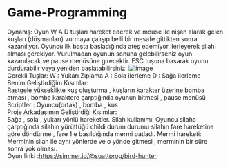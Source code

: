 # Game-Programming
Oynanış:
  Oyun W A D tuşları hareket ederek ve mouse ile nişan alarak gelen kuşları (düşmanları) vurmaya çalışıp belli bir mesafe gittikten sonra kazanılıyor.
  Oyuncu ilk başta başladığında ateş edemiyor ilerleyerek silahı alması gerekiyor. Vurulmadan oyunun sonuna gelebilirseniz oyun kazanılacak ve pause menüsüne girecektir.
  ESC tuşuna basarak oyunu durdurabilir veya yeniden başlatabilirsiniz.
![image](https://user-images.githubusercontent.com/72493647/204572244-58d79cb7-2c99-487a-a382-d35bac5ea907.png)                
Gerekli Tuşlar:
  W : Yukarı Zıplama
  A : Sola ilerleme
  D : Sağa ilerleme                     
Benim Geliştirdiğim Kısımlar:              
  Rastgele yükseklikte kuş oluşturma , kuşların karakter üzerine bomba atması , bomba karaktere çarptığında oyunun bitmesi , pause menüsü 
  Scriptler : Oyuncu(ortak) , bomba , kus            
Proje Arkadaşımın Geliştirdiği Kısımlar:              
  Sağa , sola , yukarı yönlü hareketler. Silah kullanımı: Oyuncu silaha çarptığında silahın yürüttüğü childi durum durumu silahın fare hareketine göre döndürme , 
  fare 1   e basıldığında mermi patladı. Mermi hareketi: Merminin silah ile aynı yönlerde ve o yönde gitmesi , merminin bir süre sonra yok olması.              
Oyun linki :https://simmer.io/@suattprog/bird-hunter
